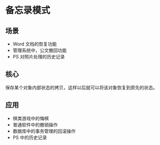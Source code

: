 # 备忘录模式

## 场景

- Word 文档的恢复功能
- 管理系统中，公文撤回功能
- PS 对照片处理的历史记录

## 核心

保存某个对象内部状态的拷贝，这样以后就可以将该对象恢复到原先的状态。

## 应用

- 棋类游戏中的悔棋
- 普通软件中的撤销操作
- 数据库中的事务管理的回滚操作
- PS 中的历史记录